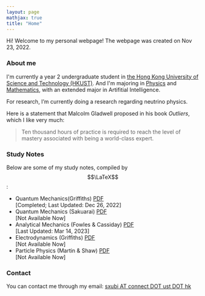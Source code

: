 ```yaml
---
layout: page
mathjax: true
title: "Home"
---
```


Hi! Welcome to my personal webpage! The webpage was created on Nov 23, 2022.

### About me
I'm currently a year 2 undergraduate student in [the Hong Kong University of Science and Technology (HKUST)](https://hkust.edu.hk). And I'm majoring in [Physics](https://physics.ust.hk/) and [Mathematics](https://www.math.hkust.edu.hk/), with an extended major in Artifitial Intelligence.

For research, I’m currently doing a research regarding neutrino physics.

Here is a statement that Malcolm Gladwell proposed in his book *Outliers*, which I like very much:
> Ten thousand hours of practice is required to reach the level of mastery associated with being a world-class expert.

### Study Notes
Below are some of my study notes, compiled by $$\LaTeX$$:
* Quantum Mechanics(Griffiths) [PDF](https://sxubi.github.io/Quantum_Mechanics_Notes.pdf)  
  \[Completed; Last Updated: Dec 26, 2022\]
* Quantum Mechanics (Sakuarai) [PDF](https://sxubi.github.io/404.html)  
  \[Not Available Now\]
* Analytical Mechanics (Fowles & Cassiday) [PDF](https://sxubi.github.io/Classical_Mechanics.pdf)   
  \[Last Updated: Mar 14, 2023\]
* Electrodynamics (Griffiths) [PDF](https://sxubi.github.io/404.html)  
  \[Not Available Now\]
* Particle Physics (Martin & Shaw) [PDF](https://sxubi.github.io/404.html)  
  \[Not Available Now\]

### Contact
You can contact me through my email: <u>sxubi AT connect DOT ust DOT hk</u>

